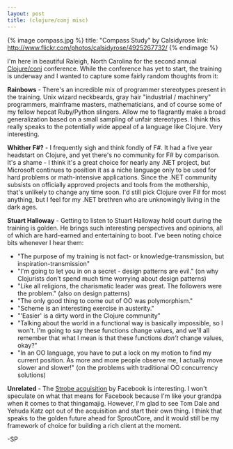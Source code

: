 ```yaml
---
layout: post
title: (clojure/conj misc)
---
```


{% image compass.jpg %}
	title: "Compass Study" by Calsidyrose
	link: http://www.flickr.com/photos/calsidyrose/4925267732/
{% endimage %}

I'm here in beautiful Raleigh, North Carolina for the second annual [Clojure/conj](http://tbd) conference. While the conference has yet to start, the training is underway and I wanted to capture some fairly random thoughts from it:

**Rainbows** - There's an incredible mix of programmer stereotypes present in the training. Unix wizard neckbeards, gray hair "industrial / machinery" programmers, mainframe masters, mathematicians, and of course some of my fellow hepcat Ruby/Python slingers. Allow me to flagrantly make a broad generalization based on a small sampling of unfair stereotypes. I think this really speaks to the potentially wide appeal of a language like Clojure. Very interesting.

**Whither F#?** - I frequently sigh and think fondly of F#. It had a five year headstart on Clojure, and yet there's no community for F# by comparison. It's a shame - I think it's a great choice for nearly any .NET project, but Microsoft continues to position it as a niche language only to be used for hard problems or math-intensive applications. Since the .NET community subsists on officially approved projects and tools from the mothership, that's unlikely to change any time soon. I'd still pick Clojure over F# for most anything, but I feel for my .NET brethren who are unknowingly living in the dark ages.

**Stuart Halloway** - Getting to listen to Stuart Halloway hold court during the training is golden. He brings such interesting perspectives and opinions, all of which are hard-earned and entertaining to boot. I've been noting choice bits whenever I hear them:

* "The purpose of my training is not fact- or knowledge-transmission, but inspiration-transmission"
* "I'm going to let you in on a secret - design patterns are evil." (on why Clojurists don't spend much time worrying about design patterns)
* "Like all religions, the charismatic leader was great. The followers were the problem." (also on design patterns)
* "The only good thing to come out of OO was polymorphism."
* "Scheme is an interesting exercise in austerity."
* "'Easier' is a dirty word in the Clojure community"
* "Talking about the world in a functional way is basically impossible, so I won't. I'm going to say these functions change values, and we'll all remember that what I mean is that these functions *don't* change values, okay?"
* "In an OO language, you have to put a lock on my motion to find my current position. As more and more people observe me, I actually move slower and slower!" (on the problems with traditional OO concurrency solutions)

**Unrelated** - The [Strobe acquisition](http://blog.strobecorp.com/?p=304) by Facebook is interesting. I won't speculate on what that means for Facebook because I'm like your grandpa when it comes to that thingamajig. However, I'm glad to see Tom Dale and Yehuda Katz opt out of the acquisition and start their own thing. I think that speaks to the golden future ahead for SproutCore, and it would still be my framework of choice for building a rich client at the moment.

-SP